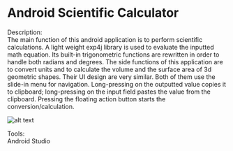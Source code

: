 # Android Scientific Calculator

Description:    
The main function of this android application is to perform scientific calculations. A light weight exp4j 
library is used to evaluate the inputted math equation. Its built-in trigonometric functions are rewritten 
in order to handle both radians and degrees. The side functions of this application are to convert units and 
to calculate the volume and the surface area of 3d geometric shapes. Their UI design are very similar. Both of 
them use the slide-in menu for navigation. Long-pressing on the outputted value copies it to clipboard; long-pressing 
on the input field pastes the value from the clipboard. Pressing the floating action button starts the conversion/calculation. 

![alt text](https://user-images.githubusercontent.com/17436019/27798793-99461c8a-5fe0-11e7-95d8-b64cd0d8cd65.png)

Tools:     
Android Studio
